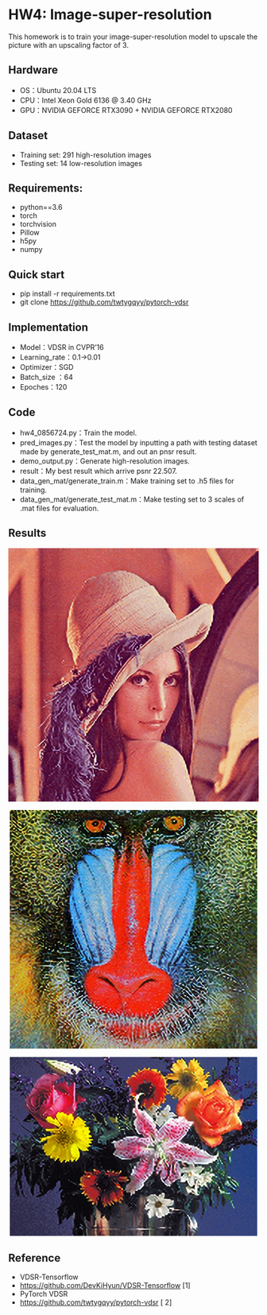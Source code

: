 # HW4: Image-super-resolution
This homework is to train your image-super-resolution model to upscale the picture with an upscaling factor of 3.
## Hardware
* OS：Ubuntu 20.04 LTS
* CPU：Intel Xeon Gold 6136 @ 3.40 GHz
* GPU：NVIDIA GEFORCE RTX3090 + NVIDIA GEFORCE RTX2080
## Dataset
* Training set: 291 high-resolution images
* Testing set: 14 low-resolution images
## Requirements:
* python==3.6
* torch
* torchvision
* Pillow
* h5py
* numpy
## Quick start
* pip install -r requirements.txt
* git clone https://github.com/twtygqyy/pytorch-vdsr 
## Implementation
* Model：VDSR in CVPR’16
* Learning_rate：0.1->0.01
* Optimizer：SGD
* Batch_size ：64
* Epoches：120
## Code
* hw4_0856724.py：Train the model.
* pred_images.py：Test the model by inputting a path with testing dataset made by generate_test_mat.m, and out an pnsr result.
* demo_output.py：Generate high-resolution images.
* result：My best result which arrive psnr 22.507.
* data_gen_mat/generate_train.m：Make training set to .h5 files for training.
* data_gen_mat/generate_test_mat.m：Make testing set to 3 scales of .mat files for evaluation.
## Results
<p align="">
  <img width="510" height="510" src="https://github.com/redway1225/VR-using-DL/blob/master/HW4/result/01.png">
</p>
<p align="center">
  <img width="498" height="480" src="https://github.com/redway1225/VR-using-DL/blob/master/HW4/result/06.png">
</p>
<p align="center">
  <img width="498" height="360" src="https://github.com/redway1225/VR-using-DL/blob/master/HW4/result/12.png">
</p>

## Reference
* VDSR-Tensorflow
* https://github.com/DevKiHyun/VDSR-Tensorflow [1]
* PyTorch VDSR
* https://github.com/twtygqyy/pytorch-vdsr [ 2]

